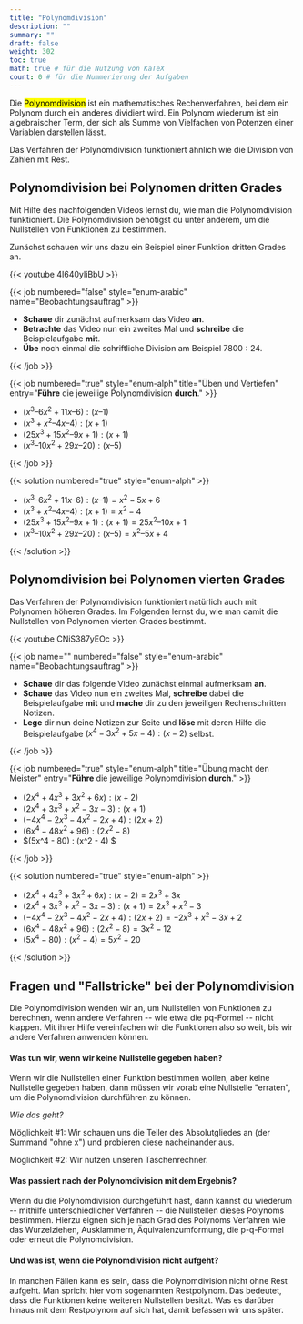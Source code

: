 ```yaml
---
title: "Polynomdivision"
description: ""
summary: ""
draft: false
weight: 302
toc: true
math: true # für die Nutzung von KaTeX
count: 0 # für die Nummerierung der Aufgaben
---
```


Die <mark>Polynomdivision</mark> ist ein mathematisches Rechenverfahren, bei dem ein Polynom durch ein anderes dividiert wird. Ein Polynom wiederum ist ein algebraischer Term, der sich als Summe von Vielfachen von Potenzen einer Variablen darstellen lässt.

Das Verfahren der Polynomdivision funktioniert ähnlich wie die Division von Zahlen mit Rest.

## Polynomdivision bei Polynomen dritten Grades

Mit Hilfe des nachfolgenden Videos lernst du, wie man die Polynomdivision funktioniert.
Die Polynomdivision benötigst du unter anderem, um die Nullstellen von Funktionen zu bestimmen.

Zunächst schauen wir uns dazu ein Beispiel einer Funktion dritten Grades an.

{{< youtube 4I640yIiBbU >}}

{{< job numbered="false" style="enum-arabic" name="Beobachtungsauftrag" >}}

- **Schaue** dir zunächst aufmerksam das Video **an**.
- **Betrachte** das Video nun ein zweites Mal und **schreibe** die Beispielaufgabe **mit**.
- **Übe** noch einmal die schriftliche Division am Beispiel $7800:24$.

{{< /job >}}

{{< job numbered="true" style="enum-alph" title="Üben und Vertiefen" entry="**Führe** die jeweilige Polynomdivision **durch**." >}}

- $(x^3 – 6x^2 + 11x – 6) : (x – 1)$
- $(x^3 + x^2 – 4x – 4) : (x + 1)$
- $(25x^3 + 15x^2 – 9x + 1) : (x + 1)$
- $(x^3 – 10x^2 + 29x – 20) : (x – 5)$

{{< /job >}}

{{< solution numbered="true" style="enum-alph" >}}

- $(x^3 – 6x^2 + 11x – 6) : (x – 1) = x^2 - 5x + 6$
- $(x^3 + x^2 – 4x – 4) : (x + 1) = x^2 - 4$
- $(25x^3 + 15x^2 – 9x + 1) : (x + 1) = 25x^2 – 10x + 1$
- $(x^3 – 10x^2 + 29x – 20) : (x – 5) = x^2 – 5x + 4$

{{< /solution >}}

## Polynomdivision bei Polynomen vierten Grades

Das Verfahren der Polynomdivision funktioniert natürlich auch mit Polynomen höheren Grades. Im Folgenden lernst du, wie man damit die Nullstellen von Polynomen vierten Grades bestimmt.

{{< youtube CNiS387yEOc >}}

{{< job name="" numbered="false" style="enum-arabic" name="Beobachtungsauftrag" >}}

- **Schaue** dir das folgende Video zunächst einmal aufmerksam **an**.
- **Schaue** das Video nun ein zweites Mal, **schreibe** dabei die Beispielaufgabe **mit** und **mache** dir zu den jeweiligen Rechenschritten Notizen.
- **Lege** dir nun deine Notizen zur Seite und **löse** mit deren Hilfe die Beispielaufgabe $(x^4-3x^2+5x-4):(x-2)$ selbst.

{{< /job >}}

{{< job numbered="true" style="enum-alph" title="Übung macht den Meister" entry="**Führe** die jeweilige Polynomdivision **durch**." >}}

- $(2x^4 + 4x^3 + 3x^2 + 6x) : (x + 2)$
- $(2x^4 + 3x^3 + x^2 - 3x - 3) : (x + 1)$
- $(-4x^4 - 2x^3 - 4x^2 - 2x + 4) : (2x + 2)$
- $(6x^4 - 48x^2 + 96) : (2x^2 - 8)$
- $(5x^4 - 80) : (x^2 - 4) $

{{< /job >}}

{{< solution numbered="true" style="enum-alph" >}}

- $(2x^4 + 4x^3 + 3x^2 + 6x) : (x + 2) = 2x^3 + 3x$
- $(2x^4 + 3x^3 + x^2 - 3x - 3) : (x + 1) = 2x^3 + x^2 - 3$
- $(-4x^4 - 2x^3 - 4x^2 - 2x + 4) : (2x + 2) = -2x^3 + x^2 - 3x + 2$
- $(6x^4 - 48x^2 + 96) : (2x^2 - 8) = 3x^2 - 12$
- $(5x^4 - 80) : (x^2 - 4) = 5x^2 + 20$

{{< /solution >}}

## Fragen und "Fallstricke" bei der Polynomdivision

Die Polynomdivision wenden wir an, um Nullstellen von Funktionen zu berechnen, wenn andere Verfahren -- wie etwa die pq-Formel -- nicht klappen. Mit ihrer Hilfe vereinfachen wir die Funktionen also so weit, bis wir andere Verfahren anwenden können.

#### Was tun wir, wenn wir keine Nullstelle gegeben haben?

Wenn wir die Nullstellen einer Funktion bestimmen wollen, aber keine Nullstelle gegeben haben, dann müssen wir vorab eine Nullstelle "erraten", um die Polynomdivision durchführen zu können.

_Wie das geht?_

Möglichkeit #1: Wir schauen uns die Teiler des Absolutgliedes an (der Summand "ohne x") und probieren diese nacheinander aus.

Möglichkeit #2: Wir nutzen unseren Taschenrechner.

#### Was passiert nach der Polynomdivision mit dem Ergebnis?

Wenn du die Polynomdivision durchgeführt hast, dann kannst du wiederum -- mithilfe unterschiedlicher Verfahren -- die Nullstellen dieses Polynoms bestimmen. Hierzu eignen sich je nach Grad des Polynoms Verfahren wie das Wurzelziehen, Ausklammern, Äquivalenzumformung, die p-q-Formel oder erneut die Polynomdivision.

#### Und was ist, wenn die Polynomdivision nicht aufgeht?

In manchen Fällen kann es sein, dass die Polynomdivision nicht ohne Rest aufgeht. Man spricht hier vom sogenannten Restpolynom. Das bedeutet, dass die Funktionen keine weiteren Nullstellen besitzt. Was es darüber hinaus mit dem Restpolynom auf sich hat, damit befassen wir uns später.
